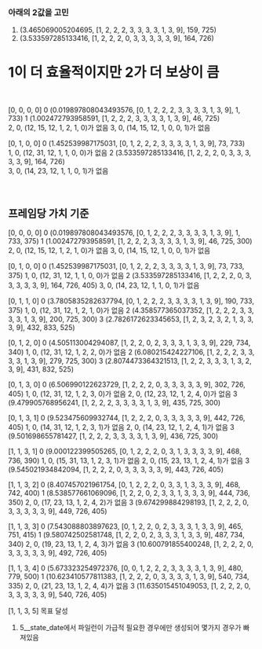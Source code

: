 ### 아래의 2값을 고민
1. (3.465069005204695, [1, 2, 2, 2, 3, 3, 3, 3, 1, 3, 9], 159, 725)
2. (3.533597285133416, [1, 2, 2, 2, 0, 3, 3, 3, 3, 3, 9], 164, 726)
# 1이 더 효율적이지만 2가 더 보상이 큼

<br>

 [0, 0, 0, 0]
0 (0.019897808043493576, [0, 1, 2, 2, 2, 3, 3, 3, 3, 1, 3, 9], 1, 733)
1 (1.002472793958591, [1, 2, 2, 2, 3, 3, 3, 3, 1, 3, 9], 46, 725)     
2, 0, (12, 15, 12, 1, 2, 1, 0)가 없음
3, 0, (14, 15, 12, 1, 0, 0, 1)가 없음

 [0, 1, 0, 0]
0 (1.452539987175031, [0, 1, 2, 2, 2, 3, 3, 3, 3, 1, 3, 9], 73, 733)  
1, 0, (12, 31, 12, 1, 1, 0, 0)가 없음
2 (3.533597285133416, [1, 2, 2, 2, 0, 3, 3, 3, 3, 3, 9], 164, 726)    
3, 0, (14, 23, 12, 1, 1, 0, 1)가 없음

<br>

## 프레임당 가치 기준
 [0, 0, 0, 0]
0 (0.019897808043493576, [0, 1, 2, 2, 2, 3, 3, 3, 3, 1, 3, 9], 1, 733, 375)
1 (1.002472793958591, [1, 2, 2, 2, 3, 3, 3, 3, 1, 3, 9], 46, 725, 300)
2, 0, (12, 15, 12, 1, 2, 1, 0)가 없음
3, 0, (14, 15, 12, 1, 0, 0, 1)가 없음

 [0, 1, 0, 0]
0 (1.452539987175031, [0, 1, 2, 2, 2, 3, 3, 3, 3, 1, 3, 9], 73, 733, 375)
1, 0, (12, 31, 12, 1, 1, 0, 0)가 없음
2 (3.533597285133416, [1, 2, 2, 2, 0, 3, 3, 3, 3, 3, 9], 164, 726, 405)
3, 0, (14, 23, 12, 1, 1, 0, 1)가 없음

 [0, 1, 1, 0]
0 (3.7805835282637794, [0, 1, 2, 2, 2, 3, 3, 3, 3, 1, 3, 9], 190, 733, 375)
1, 0, (12, 31, 12, 1, 2, 1, 0)가 없음
2 (4.358577365037352, [1, 2, 2, 2, 3, 3, 3, 3, 1, 3, 9], 200, 725, 300)
3 (2.7826172623345653, [1, 2, 3, 2, 3, 2, 1, 3, 3, 3, 9], 432, 833, 525)

 [0, 1, 2, 0]
0 (4.505113004294087, [1, 2, 2, 0, 2, 3, 3, 3, 1, 3, 3, 9], 229, 734, 340)
1, 0, (12, 31, 12, 1, 2, 2, 0)가 없음
2 (6.080215424227106, [1, 2, 2, 2, 3, 3, 3, 3, 1, 3, 9], 279, 725, 300)
3 (2.8074473364321513, [1, 2, 2, 3, 3, 3, 1, 3, 2, 3, 9], 431, 832, 525)

 [0, 1, 3, 0]
0 (6.506990122623729, [1, 2, 2, 2, 0, 3, 3, 3, 3, 3, 9], 302, 726, 405)
1, 0, (12, 31, 12, 1, 2, 3, 0)가 없음
2, 0, (12, 23, 12, 1, 2, 4, 0)가 없음
3 (9.479905768956241, [1, 2, 2, 2, 3, 3, 3, 3, 1, 3, 9], 435, 725, 300)

 [0, 1, 3, 1]
0 (9.523475609932744, [1, 2, 2, 2, 0, 3, 3, 3, 3, 3, 9], 442, 726, 405)
1, 0, (14, 31, 12, 1, 2, 3, 1)가 없음
2, 0, (14, 23, 12, 1, 2, 4, 1)가 없음
3 (9.501698655781427, [1, 2, 2, 2, 3, 3, 3, 3, 1, 3, 9], 436, 725, 300)

 [1, 1, 3, 1]
0 (9.000122399505265, [0, 1, 2, 2, 2, 0, 3, 1, 3, 3, 3, 3, 9], 468, 736, 390)
1, 0, (15, 31, 13, 1, 2, 3, 1)가 없음
2, 0, (15, 23, 13, 1, 2, 4, 1)가 없음
3 (9.545021934842094, [1, 2, 2, 2, 0, 3, 3, 3, 3, 3, 9], 443, 726, 405)

 [1, 1, 3, 2]
0 (8.407457021961754, [0, 1, 2, 2, 2, 0, 3, 3, 1, 3, 3, 3, 9], 468, 742, 400)
1 (8.538577661069096, [1, 2, 2, 0, 2, 3, 3, 1, 3, 3, 3, 9], 444, 736, 350)
2, 0, (17, 23, 13, 1, 2, 4, 2)가 없음
3 (9.674299884298193, [1, 2, 2, 2, 0, 3, 3, 3, 3, 3, 9], 449, 726, 405)

 [1, 1, 3, 3]
0 (7.543088803897623, [0, 1, 2, 2, 0, 2, 3, 3, 3, 1, 3, 3, 9], 465, 751, 415)
1 (9.580742502581748, [1, 2, 2, 0, 2, 3, 3, 3, 1, 3, 3, 9], 487, 734, 340)
2, 0, (19, 23, 13, 1, 2, 4, 3)가 없음
3 (10.600791855400248, [1, 2, 2, 2, 0, 3, 3, 3, 3, 3, 9], 492, 726, 405)

 [1, 1, 3, 4]
0 (5.673323254972376, [0, 0, 1, 2, 2, 2, 3, 3, 3, 3, 1, 3, 9], 480, 779, 500)
1 (10.623410577811383, [1, 2, 2, 2, 0, 3, 3, 3, 3, 1, 3, 9], 540, 734, 335)
2, 0, (21, 23, 13, 1, 2, 4, 4)가 없음
3 (11.635015451049053, [1, 2, 2, 2, 0, 3, 3, 3, 3, 3, 9], 540, 726, 405)

 [1, 1, 3, 5]
목표 달성


1. 5__state_date에서 파일런이 가급적 필요한 경우에만 생성되어 몇가지 경우가 빠져있음
